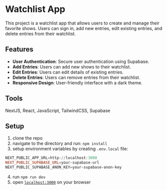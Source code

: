 # Watchlist App

This project is a watchlist app that allows users to create and manage their favorite shows. Users can sign in, add new entries, edit existing entries, and delete entries from their watchlist.

## Features

- **User Authentication**: Secure user authentication using Supabase.
- **Add Entries**: Users can add new shows to their watchlist.
- **Edit Entries**: Users can edit details of existing entries.
- **Delete Entries**: Users can remove entries from their watchlist.
- **Responsive Design**: User-friendly interface with a dark theme.

## Tools

NextJS, React, JavaScript, TailwindCSS, Supabase

## Setup

1. clone the repo
2. navigate to the directory and run: `npm install`
3. setup environment variables by creating `.env.local` file:

```powershell
NEXT_PUBLIC_APP_URL=http://localhost:3000
NEXT_PUBLIC_SUPABASE_URL=your-supabase-url
NEXT_PUBLIC_SUPABASE_ANON_KEY=your-supabase-anon-key
```

4. run `npm run dev`
5. open [`localhost:3000`](http://localhost:3000) on your browser
